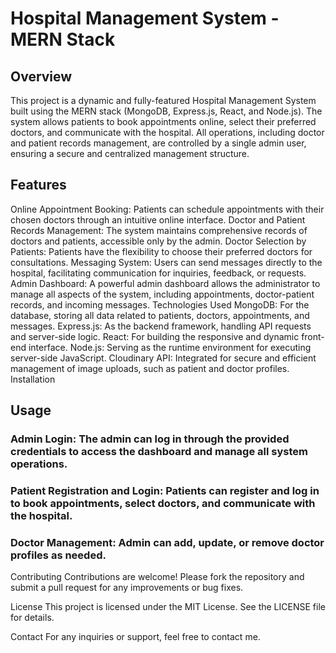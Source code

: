# Hospital Management System - MERN Stack
## Overview
This project is a dynamic and fully-featured Hospital Management System built using the MERN stack (MongoDB, Express.js, React, and Node.js). The system allows patients to book appointments online, select their preferred doctors, and communicate with the hospital. All operations, including doctor and patient records management, are controlled by a single admin user, ensuring a secure and centralized management structure.

## Features
Online Appointment Booking: Patients can schedule appointments with their chosen doctors through an intuitive online interface.
Doctor and Patient Records Management: The system maintains comprehensive records of doctors and patients, accessible only by the admin.
Doctor Selection by Patients: Patients have the flexibility to choose their preferred doctors for consultations.
Messaging System: Users can send messages directly to the hospital, facilitating communication for inquiries, feedback, or requests.
Admin Dashboard: A powerful admin dashboard allows the administrator to manage all aspects of the system, including appointments, doctor-patient records, and incoming messages.
Technologies Used
MongoDB: For the database, storing all data related to patients, doctors, appointments, and messages.
Express.js: As the backend framework, handling API requests and server-side logic.
React: For building the responsive and dynamic front-end interface.
Node.js: Serving as the runtime environment for executing server-side JavaScript.
Cloudinary API: Integrated for secure and efficient management of image uploads, such as patient and doctor profiles.
Installation


## Usage
### Admin Login: The admin can log in through the provided credentials to access the dashboard and manage all system operations.
### Patient Registration and Login: Patients can register and log in to book appointments, select doctors, and communicate with the hospital.
### Doctor Management: Admin can add, update, or remove doctor profiles as needed.
Contributing
Contributions are welcome! Please fork the repository and submit a pull request for any improvements or bug fixes.

License
This project is licensed under the MIT License. See the LICENSE file for details.

Contact
For any inquiries or support, feel free to contact me.
